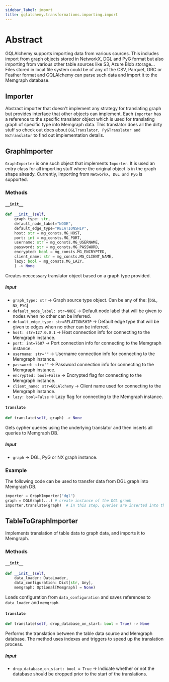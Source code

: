 ```yaml
---
sidebar_label: import
title: gqlalchemy.transformations.importing.import
---
```


# Abstract

GQLAlchemy supports importing data from various sources. This includes import from graph objects stored in NetworkX, DGL and PyG format but also importing from various other table sources like S3, Azure Blob storage... Files stored in local file system could be of any of the CSV, Parquet, ORC or Feather format and GQLAlchemy can parse such data and import it to the Memgraph database.

## Importer

Abstract importer that doesn't implement any strategy for translating graph but provides interface that other objects can implement. Each `Importer` has a reference to the specific translator object which is used for translating graph of specific type into Memgraph data. This translator does all the dirty stuff so check out docs about `DGLTranslator, PyGTranslator and NxTranslator` to find out implementation details.


## GraphImporter

`GraphImporter` is one such object that implements `Importer`. It is used an entry class for all importing stuff where the original object is in the graph shape already. Currently, importing from `NetworkX, DGL and PyG` is supported.

### Methods

#### `__init__`

```python
def __init__(self, 
    graph_type: str, 
    default_node_label="NODE",
    default_edge_type="RELATIONSHIP",
    host: str = mg_consts.MG_HOST,
    port: int = mg_consts.MG_PORT,
    username: str = mg_consts.MG_USERNAME,
    password: str = mg_consts.MG_PASSWORD,
    encrypted: bool = mg_consts.MG_ENCRYPTED,
    client_name: str = mg_consts.MG_CLIENT_NAME,
    lazy: bool = mg_consts.MG_LAZY,
    ) -> None
```

Creates neccessary translator object based on a graph type provided.

##### Input
- `graph_type: str` -> Graph source type object. Can be any of the: [`DGL`, `NX`, `PYG`]
- `default_node_label: str=NODE` -> Default node label that will be given to nodes when no other can be inferred.
- `default_edge_type: str=RELATIONSHIP` -> Default edge type that will be given to edges when no other can be inferred.
- `host: str=127.0.0.1` -> Host connection info for connecting to the Memgraph instance.
- `port: int=7687` -> Port connection info for connecting to the Memgraph instance.
- `username: str=""` -> Username connection info for connecting to the Memgraph instance.
- `password: str=""` -> Password connection info for connecting to the Memgraph instance.
- `encrypted: bool=False` -> Encrypted flag for connecting to the Memgraph instance.
- `client_name: str=GQLAlchemy` -> Client name used for connecting to the Memgraph instance.
- `lazy: bool=False` -> Lazy flag for connecting to the Memgraph instance.


#### `translate`

```python
def translate(self, graph) -> None
```

Gets cypher queries using the underlying translator and then inserts all queries to Memgraph DB.

##### Input
- `graph` -> DGL, PyG or NX graph instance.

### Example

The following code can be used to transfer data from DGL graph into Memgraph DB.

```python
importer = GraphImporter("dgl")
graph = DGLGraph(...) # create instance of the DGL graph
importer.translate(graph)  # in this step, queries are inserted into the Memgraph database
```

## TableToGraphImporter

Implements translation of table data to graph data, and imports it to Memgraph.

### Methods

#### `__init__`

```python
def __init__(self,
    data_loader: DataLoader,
    data_configuration: Dict[str, Any],
    memgraph: Optional[Memgraph] = None)
```

Loads configuration from `data_configuration` and saves references to `data_loader` and `memgraph`.

#### `translate`

```python
def translate(self, drop_database_on_start: bool = True) -> None
```

Performs the translation between the table data source and Memgraph database. The method uses indexes and triggers to speed up the translation process.

##### Input

- `drop_database_on_start: bool = True` -> Indicate whether or not the database should be dropped prior to the start of the translations.